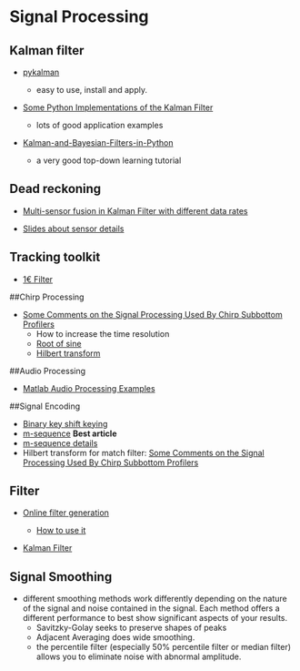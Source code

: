 Signal Processing
===========

## Kalman filter

- [pykalman](https://pykalman.github.io/)
	- easy to use, install and apply.
	
- [Some Python Implementations of the Kalman Filter](https://github.com/balzer82/Kalman)
	- lots of good application examples
	
- [Kalman-and-Bayesian-Filters-in-Python](https://github.com/rlabbe/Kalman-and-Bayesian-Filters-in-Python) 
	- a very good top-down learning tutorial

## Dead reckoning

- [Multi-sensor fusion in Kalman Filter with different data rates](http://www.rcgroups.com/forums/showthread.php?t=1215585)

- [Slides about sensor details](http://www.slideshare.net/paller/motion-recognition-with-android-devices)


## Tracking toolkit
- [1€ Filter](http://www.lifl.fr/~casiez/1euro/)


##Chirp Processing
- [Some Comments on the Signal Processing Used By Chirp Subbottom Profilers](http://www.ldeo.columbia.edu/res/pi/MB-System/sonarfunction/SubbottomProcessing/subbottomdataprocessing.html)
	- How to increase the time resolution
	- [Root of sine](http://www.physics.miami.edu/~curtright/TheRootsOfSin.pdf) 
	- [Hilbert transform](http://www.physionet.org/physiotools/apdet/apdet-1.0/ht.c)

##Audio Processing
- [Matlab Audio Processing Examples](http://www.ee.columbia.edu/ln/LabROSA/matlab/)


##Signal Encoding

- [Binary key shift keying](http://cnx.org/contents/eed1c63e-9733-4294-9cb6-f27db06efc92@15)
- [m-sequence](http://www.silcom.com/~aludwig/Signal_processing/Maximum_length_sequences.htm) **Best article**
- [m-sequence details](https://cfn.upenn.edu/aguirre/wiki/public:m_sequences)
- Hilbert transform for match filter: [Some Comments on the Signal Processing Used By Chirp Subbottom Profilers](http://www.mbari.org/data/mbsystem/sonarfunction/SubbottomProcessing/subbottomdataprocessing.html)


## Filter
- [Online filter generation](http://www-users.cs.york.ac.uk/~fisher/mkfilter/) 
	- [How to use it](http://stackoverflow.com/questions/664877/i-need-to-implement-a-butterworth-filter-in-c-is-it-easier-get-a-library-with-t)  
	
- [Kalman Filter](http://nbviewer.jupyter.org/github/rlabbe/Kalman-and-Bayesian-Filters-in-Python/blob/master/table_of_contents.ipynb)
	
	
## Signal Smoothing

- different smoothing methods work differently depending on the nature of the signal and noise contained in the signal. Each method offers a different performance to best show significant aspects of your results.
	- Savitzky-Golay seeks to preserve shapes of peaks
	- Adjacent Averaging does wide smoothing.
	- the percentile filter (especially 50% percentile filter or median filter) allows you to eliminate noise with abnormal amplitude.